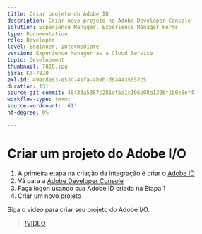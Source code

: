 ```yaml
---
title: Criar projeto do Adobe IO
description: Criar novo projeto no Adobe Developer Console
solution: Experience Manager, Experience Manager Forms
type: Documentation
role: Developer
level: Beginner, Intermediate
version: Experience Manager as a Cloud Service
topic: Development
thumbnail: 7820.jpg
jira: KT-7820
exl-id: 49ecde63-e53c-41fa-ab9b-d6a4435657b5
duration: 131
source-git-commit: 48433a5367c281cf5a1c106b08a1306f1b0e8ef4
workflow-type: tm+mt
source-wordcount: '61'
ht-degree: 0%

---
```


# Criar um projeto do Adobe I/O

1. A primeira etapa na criação da integração é criar o [Adobe ID](https://account.adobe.com/)
1. Vá para a [Adobe Developer Console](https://console.adobe.io/home)
1. Faça logon usando sua Adobe ID criada na Etapa 1
1. Criar um novo projeto

Siga o vídeo para criar seu projeto do Adobe I/O.

>[!VIDEO](https://video.tv.adobe.com/v/333220?quality=12&learn=on)
